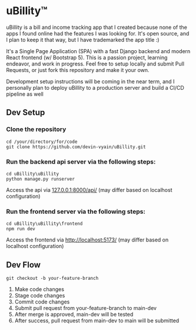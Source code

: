 # uBillity™
uBillity is a bill and income tracking app that I created because none of the apps I found online had the features I was looking for. It's open source, and I plan to keep it that way, but I have trademarked the app title :)

It's a Single Page Application (SPA) with a fast Django backend and modern React frontend (w/ Bootstrap 5). This is a passion project, learning endeavor, and work in progress. Feel free to setup locally and submit Pull Requests, or just fork this repository and make it your own.

Development setup instructions will be coming in the near term, and I personally plan to deploy uBillity to a production server and build a CI/CD pipeline as well

## Dev Setup
### Clone the repository
```
cd /your/directory/for/code
git clone https://github.com/devin-vyain/uBillity.git
```

### Run the backend api server via the following steps:
```
cd uBillity\uBillity
python manage.py runserver
```
Access the api via [127.0.0.1:8000/api/](url) (may differ based on localhost configuration)


### Run the frontend server via the following steps:
```
cd uBillity\uBillity\frontend
npm run dev
```
Access the frontend via [http://localhost:5173/](url) (may differ based on localhost configuration)

## Dev Flow
```
git checkout -b your-feature-branch
```
1. Make code changes
2. Stage code changes
3. Commit code changes
4. Submit pull request from your-feature-branch to main-dev
5. After merge is approved, main-dev will be tested
6. After success, pull request from main-dev to main will be submitted
